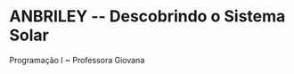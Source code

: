 <h1 style=" text-align = "center";">ANBRILEY -- Descobrindo o Sistema Solar</h1>
Programação I ~ Professora Giovana
